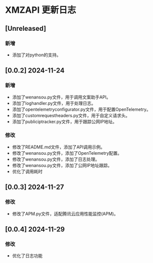 # XMZAPI 更新日志

## [Unreleased]
### 新增
- 添加了对python的支持。


## [0.0.2] 2024-11-24
### 新增
- 添加了wenansou.py文件，用于调用文案助手API。
- 添加了loghandler.py文件，用于处理日志。
- 添加了opentelemetryconfigurator.py文件，用于配置OpenTelemetry。
- 添加了customrequestheaders.py文件，用于自定义请求头。
- 添加了publiciptracker.py文件，用于跟踪公网IP地址。

### 修改
- 修改了README.md文件，添加了API调用示例。
- 修改了wenansou.py文件，添加了OpenTelemetry配置。
- 修改了wenansou.py文件，添加了日志处理。
- 修改了wenansou.py文件，添加了公网IP地址跟踪。
- 优化了调用耗时

## [0.0.3] 2024-11-27
### 修改
- 修改了APM.py文件，适配腾讯云应用性能监控(APM)。

## [0.0.4] 2024-11-29
### 修改
- 优化了日志功能